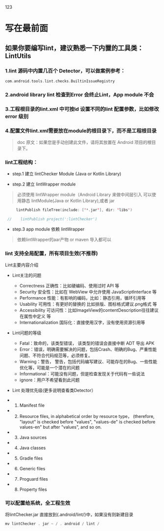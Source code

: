 123

# 写在最前面

## 如果你要编写lint，建议熟悉一下内置的工具类：LintUtils

### 1.lint 源码中内置几百个 Detector，可以做案例参考：

```kotlin
com.android.tools.lint.checks.BuiltinIssueRegistry
```

### 2.android library lint 检查到Error 会终止Lint，App module 不会

### 3.工程根目录的lint.xml 中可按id 设置不同的lint 配置参数，比如修改error 级别

### 4.配置文件lint.xml需要放在module的根目录下，而不是工程根目录

> doc 原文：如果您是手动创建此文件，请将其放置在 Android 项目的根目录下。

### lint工程结构：

* step.1 建立 lintChecker Module (Java or Kotlin Library)

* step.2 建立 lintWrapper module

> 必须使用 lintWrapper module（Android Library 来做中间层引入
> 可以使用静态 lintModule(Java or Kotlin Library),或者 jar

```kotlin
     lintPublish fileTree(include: ['*.jar'], dir: 'libs')
 
 //    lintPublish project(':lintChecker')
 ```

* step.3 app module 依赖 lintWrapper

> 依赖lintWrapper的aar产物 or maven 导入都可以

### lint 支持全局配置，所有项目生效(不推荐)

Lint主要内容介绍

* Lint关注的问题
    * Correctness 正确性：比如硬编码、使用过时 API 等
    * Security 安全性：比如在 WebView 中允许使用 JavaScriptInterface 等
    * Performance 性能：有影响的编码，比如：静态引用，循环引用等
    * Usability 可用性：有更好的替换的 比如排版、图标格式建议.png格式 等
    * Accessibility 可访问性：比如ImageView的contentDescription往往建议在属性中定义 等
    * Internationalization 国际化：直接使用汉字，没有使用资源引用等

* Lint问题的等级
    * Fatal：致命的，该类型错误， 该类型的错误会直接中断 ADT 导出 APK
    * Error：错误，明确需要解决的问题，包括Crash、明确的Bug、严重性能问题、不符合代码规范等，必须修复。
    * Warning：警告， 警告，包括代码编写建议、可能存在的Bug、一些性能优化等，可能是一个潜在的问题
    * Informational：可能没有问题，但是检查发现关于代码有一些说法
    * ignore：用户不希望看到此问题

* Lint 处理优先级(更多说明查看类Detector）
*
    1. Manifest file
*
    2. Resource files, in alphabetical order by resource type，
       (therefore, "layout" is checked before "values", "values-de" is checked before values-en" but
       after "values", and so on.
*
    3. Java sources
*
    4. Java classes
*
    5. Gradle files
*
    6. Generic files
*
    7. Proguard files
*
    8. Property files

### 可以配置给系统，全工程生效

将lintChecker.jar 直接放到{.android/lint/}中，如果没有则新建目录

 ```kotlin
mv lintChecker . jar ~ / . android / lint /
```